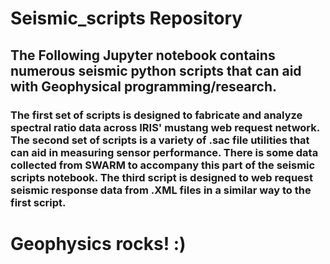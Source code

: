 # Seismic_scripts Repository

## The Following Jupyter notebook contains numerous seismic python scripts that can aid with Geophysical programming/research.

### The first set of scripts is designed to fabricate and analyze spectral ratio data across IRIS' mustang web request network. The second set of scripts is a variety of .sac file utilities that can aid in measuring sensor performance. There is some data collected from SWARM to accompany this part of the seismic scripts notebook. The third script is designed to web request seismic response data from .XML files in a similar way to the first script. 

# Geophysics rocks! :)
